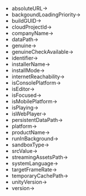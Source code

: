 - absoluteURL->
- backgoundLoadingPriority->
- buildGUID->
- cloudProjectId->
- companyName->
- dataPath->
- genuine->
- genuineCheckAvailable->
- identifier->
- installerName->
- installMode->
- internetReachability->
- isConsolePlatform->
- isEditor->
- isFocused->
- isMobilePlatform->
- isPlaying->
- isWebPlayer->
- persistentDataPath->
- platform->
- productName->
- runInBackground->
- sandboxType->
- srcValue->
- streamingAssetsPath->
- systemLanguage->
- targetFrameRate->
- temporaryCachePath->
- unityVersion->
- version->
